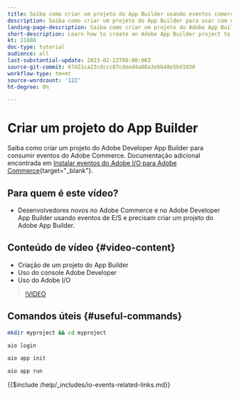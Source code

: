 ```yaml
---
title: Saiba como criar um projeto do App Builder usando eventos comerciais
description: Saiba como criar um projeto do App Builder para usar com eventos do Commerce
landing-page-description: Saiba como criar um projeto do Adobe App Builder para usar eventos do Adobe Commerce
short-description: Learn how to create an Adobe App Builder project to use Adobe Commerce events
kt: 11888
doc-type: tutorial
audience: all
last-substantial-update: 2023-02-22T00:00:00Z
source-git-commit: 67d21ca23cdccc87cdeed4a08a3ebb48e5bd1030
workflow-type: tm+mt
source-wordcount: '122'
ht-degree: 0%

---
```



# Criar um projeto do App Builder

Saiba como criar um projeto do Adobe Developer App Builder para consumir eventos do Adobe Commerce. Documentação adicional encontrada em [Instalar eventos do Adobe I/O para Adobe Commerce](https://developer.adobe.com/commerce/events/get-started/installation/){target="_blank"}.

## Para quem é este vídeo?

* Desenvolvedores novos no Adobe Commerce e no Adobe Developer App Builder usando eventos de E/S e precisam criar um projeto do Adobe App Builder.

## Conteúdo de vídeo {#video-content}

* Criação de um projeto do App Builder
* Uso do console Adobe Developer
* Uso do Adobe I/O

>[!VIDEO](https://video.tv.adobe.com/v/3415797)

## Comandos úteis {#useful-commands}

```bash
mkdir myproject && cd myproject

aio login

aio app init

aio app run
```

{{$include /help/_includes/io-events-related-links.md}}
